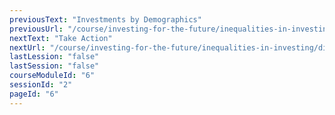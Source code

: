 ```yaml
---
previousText: "Investments by Demographics"
previousUrl: "/course/investing-for-the-future/inequalities-in-investing/investment-by-demographics"
nextText: "Take Action"
nextUrl: "/course/investing-for-the-future/inequalities-in-investing/discussion"
lastLession: "false"
lastSession: "false"
courseModuleId: "6"
sessionId: "2"
pageId: "6"
---
```



